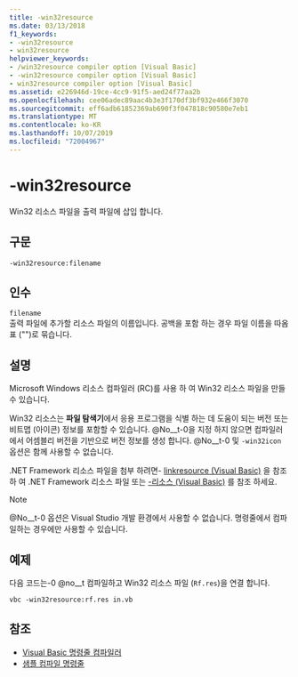 ```yaml
---
title: -win32resource
ms.date: 03/13/2018
f1_keywords:
- -win32resource
- win32resource
helpviewer_keywords:
- /win32resource compiler option [Visual Basic]
- -win32resource compiler option [Visual Basic]
- win32resource compiler option [Visual Basic]
ms.assetid: e226946d-19ce-4cc9-91f5-aed24f77aa2b
ms.openlocfilehash: cee06adec89aac4b3e3f170df3bf932e466f3070
ms.sourcegitcommit: eff6adb61852369ab690f3f047818c90580e7eb1
ms.translationtype: MT
ms.contentlocale: ko-KR
ms.lasthandoff: 10/07/2019
ms.locfileid: "72004967"
---
```

# <a name="-win32resource"></a>-win32resource
Win32 리소스 파일을 출력 파일에 삽입 합니다.  
  
## <a name="syntax"></a>구문  
  
```console  
-win32resource:filename  
```  
  
## <a name="arguments"></a>인수  
 `filename`  
 출력 파일에 추가할 리소스 파일의 이름입니다. 공백을 포함 하는 경우 파일 이름을 따옴표 ("")로 묶습니다.  
  
## <a name="remarks"></a>설명  
 Microsoft Windows 리소스 컴파일러 (RC)를 사용 하 여 Win32 리소스 파일을 만들 수 있습니다.  
  
 Win32 리소스는 **파일 탐색기**에서 응용 프로그램을 식별 하는 데 도움이 되는 버전 또는 비트맵 (아이콘) 정보를 포함할 수 있습니다. @No__t-0을 지정 하지 않으면 컴파일러에서 어셈블리 버전을 기반으로 버전 정보를 생성 합니다. @No__t-0 및 `-win32icon` 옵션은 함께 사용할 수 없습니다.  
  
 .NET Framework 리소스 파일을 첨부 하려면- [linkresource (Visual Basic)](../../../visual-basic/reference/command-line-compiler/linkresource.md) 을 참조 하 여 .NET Framework 리소스 파일 또는 [-리소스 (Visual Basic)](../../../visual-basic/reference/command-line-compiler/resource.md) 를 참조 하세요.  
  
> [!NOTE]
> @No__t-0 옵션은 Visual Studio 개발 환경에서 사용할 수 없습니다. 명령줄에서 컴파일하는 경우에만 사용할 수 있습니다.  
  
## <a name="example"></a>예제  
 다음 코드는-0 @no__t 컴파일하고 Win32 리소스 파일 (`Rf.res`)을 연결 합니다.  
  
```console  
vbc -win32resource:rf.res in.vb  
```  
  
## <a name="see-also"></a>참조

- [Visual Basic 명령줄 컴파일러](../../../visual-basic/reference/command-line-compiler/index.md)
- [샘플 컴파일 명령줄](../../../visual-basic/reference/command-line-compiler/sample-compilation-command-lines.md)
